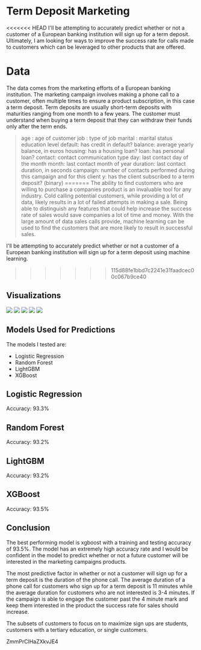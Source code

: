 # Term Deposit Marketing

<<<<<<< HEAD
I'll be attempting to accurately predict whether or not a customer of a European banking institution will sign up for a term deposit. Ultimately, I am looking for ways to improve the success rate for calls made to customers which can be leveraged to other products that are offered.

# Data

The data comes from the marketing efforts of a European banking institution. The marketing campaign involves making a phone call to a customer, often multiple times to ensure a product subscription, in this case a term deposit. Term deposits are usually short-term deposits with maturities ranging from one month to a few years. The customer must understand when buying a term deposit that they can withdraw their funds only after the term ends.
> age : age of customer
> job : type of job
> marital : marital status
> education level
> default: has credit in default?
> balance: average yearly balance, in euros
> housing: has a housing loan?
> loan: has personal loan?
> contact: contact communication type
> day: last contact day of the month
> month: last contact month of year
> duration: last contact duration, in seconds
> campaign: number of contacts performed during this campaign and for this client
> y: has the client subscribed to a term deposit? (binary)
=======
The ability to find customers who are willing to purchase a companies product is an invaluable tool for any industry. Cold calling potential customers, while providing a lot of data, likely results in a lot of failed attempts in making a sale. Being able to distinguish any features that could help increase the success rate of sales would save companies a lot of time and money. With the large amount of data sales calls provide, machine learning can be used to find the customers that are more likely to result in successful sales. 

I'll be attempting to accurately predict whether or not a customer of a European banking institution will sign up for a term deposit using machine learning. 
>>>>>>> 115d88fe1bbd7c2241e31faadcec00c067b9ce40

## Visualizations

<img src="https://i.imgur.com/2hE8HTl.jpg">

<img src="https://i.imgur.com/Vd3SIUZ.jpg">

<img src="https://i.imgur.com/Kf53GKy.jpg">

<img src="https://i.imgur.com/PBX0Pua.jpg">

<img src="https://i.imgur.com/hj828UI.jpg">

## Models Used for Predictions

The models I tested are:<br>
* Logistic Regression
* Random Forest
* LightGBM
* XGBoost

## Logistic Regression
Accuracy: 93.3%

## Random Forest
Accuracy: 93.2%

## LightGBM
Accuracy: 93.2%

## XGBoost
Accuracy: 93.5%


## Conclusion
The best performing model is xgboost with a training and testing accuracy of 93.5%. The model has an extremely high accuracy rate and I would be confident in the model to predict whether or not a future customer will be interested in the marketing campaigns products. 

The most predictive factor in whether or not a customer will sign up for a term deposit is the duration of the phone call. The average duration of a phone call for customers who sign up for a term deposit is 11 minutes while the average duration for customers who are not interested is 3-4 minutes. If the campaign is able to engage the customer past the 4 minute mark and keep them interested in the product the success rate for sales should increase.
 
The subsets of customers to focus on to maximize sign ups are students, customers with a tertiary education, or single customers.









ZmmPrClHaZXkvJE4
